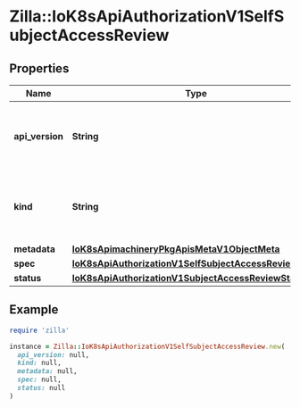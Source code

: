 # Zilla::IoK8sApiAuthorizationV1SelfSubjectAccessReview

## Properties

| Name | Type | Description | Notes |
| ---- | ---- | ----------- | ----- |
| **api_version** | **String** | APIVersion defines the versioned schema of this representation of an object. Servers should convert recognized schemas to the latest internal value, and may reject unrecognized values. More info: https://git.k8s.io/community/contributors/devel/sig-architecture/api-conventions.md#resources | [optional] |
| **kind** | **String** | Kind is a string value representing the REST resource this object represents. Servers may infer this from the endpoint the client submits requests to. Cannot be updated. In CamelCase. More info: https://git.k8s.io/community/contributors/devel/sig-architecture/api-conventions.md#types-kinds | [optional] |
| **metadata** | [**IoK8sApimachineryPkgApisMetaV1ObjectMeta**](IoK8sApimachineryPkgApisMetaV1ObjectMeta.md) |  | [optional] |
| **spec** | [**IoK8sApiAuthorizationV1SelfSubjectAccessReviewSpec**](IoK8sApiAuthorizationV1SelfSubjectAccessReviewSpec.md) |  |  |
| **status** | [**IoK8sApiAuthorizationV1SubjectAccessReviewStatus**](IoK8sApiAuthorizationV1SubjectAccessReviewStatus.md) |  | [optional] |

## Example

```ruby
require 'zilla'

instance = Zilla::IoK8sApiAuthorizationV1SelfSubjectAccessReview.new(
  api_version: null,
  kind: null,
  metadata: null,
  spec: null,
  status: null
)
```

